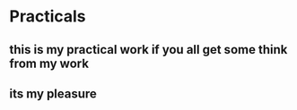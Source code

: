 # Practicals
## this is my practical work if you all get some think from my work 
## its my pleasure
